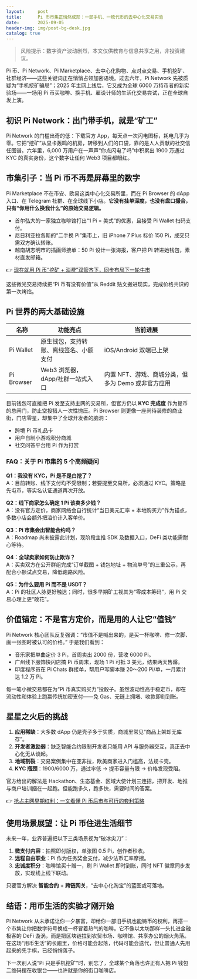 ```yaml
---
layout:     post
title:      Pi 币市集正悄然成形：一部手机、一枚代币的去中心化交易实验
date:       2025-09-05
header-img: img/post-bg-desk.jpg
catalog: true
---
```


> 风险提示：数字资产波动剧烈，本文仅供教育与信息共享之用，非投资建议。

Pi 币、Pi Network、Pi Marketplace、去中心化购物、点对点交易、手机挖矿、社群经济——这些关键词正在悄悄占领加密语境。过去六年，Pi Network 先被质疑为“手机挖矿骗局”；2025 年主网上线后，它又成为全球 6000 万持币者的新实验场——一场用 Pi 币买咖啡、换手机、雇设计师的生活化交易尝试，正在全球自发上演。

## 初识 Pi Network：出门带手机，就是“矿工”

Pi Network 的门槛出奇的低：下载官方 App，每天点一次闪电图标，耗电几乎为零。它把“挖矿”从显卡轰鸣的机房，转移到人们的口袋，靠的是人人贡献的社交信任图谱。六年里，6,000 万用户在一声声“你点闪电了吗”中积累出 1900 万通过 KYC 的真实身份，这个数字让任何 Web3 项目都眼红。

## 市集引子：当 Pi 币不再是屏幕里的数字

Pi Marketplace 不在币安、欧易这类中心化交易所里，而在 Pi Browser 的 dApp 入口、在 Telegram 社群、在全球线下小店。**它没有挂单深度，也没有盘口撮合，只有“你用什么换我什么”的原始交易逻辑。**

- 首尔弘大的一家独立咖啡馆打出“1 Pi = 美式”的优惠，且接受 Pi Wallet 扫码支付。  
- 尼日利亚拉各斯的“二手换 Pi”集市上，旧 iPhone 7 Plus 标价 150 Pi，成交只需双方确认转账。  
- 越南胡志明市的插画师接单：50 Pi 设计一张海报，客户把 Pi 转进她钱包，素材直发邮箱。  

👉 [现在就用 Pi 币“挖矿 + 消费”双管齐下，同步布局下一轮牛市](https://okxdog.com/)

这些微光交易持续把“Pi 币有没有价值”从 Reddit 贴文搬进现实，完成价格共识的第一次烤焰。

## Pi 世界的两大基础设施

| 名称 | 功能亮点 | 当前进展 |
|---|---|---|
| Pi Wallet | 原生钱包，支持转账、离线签名、小额支付 | iOS/Android 双端已上架 |
| Pi Browser | Web3 浏览器，dApp/社群一站式入口 | 内置 NFT、游戏、商城分类，但多为 Demo 或非官方应用 |

目前钱包可直接把 Pi 发至支持主网的交易所，但官方仍以 **KYC 完成度** 作为提币的总闸门，防止空投猎人一次性抛压。Pi Browser 则更像一座尚待装修的商业街，门店零星，却集中了全球开发者的脑洞：  
- 跨境 Pi 币礼品卡  
- 用户自制小游戏积分商城  
- 社交问答平台用 Pi 作为打赏

### FAQ：关于 Pi 市集的 5 个高频疑问

**Q1：我没有 KYC，Pi 是不是白挖了？**  
A：目前转账、线下支付均不受限制；若要提至交易所，必须通过 KYC。策略是先屯币，等实名认证通道再次开放。

**Q2：线下商家怎么确定 1 Pi 该卖多少钱？**  
A：没有官方定价，商家网络会自行统计“当日美元汇率 + 本地购买力”作为锚点，多数小店会额外把溢价计入客单价。

**Q3：Pi 市集会出智能合约吗？**  
A：Roadmap 尚未披露此计划，现阶段主推 SDK 及数据入口，DeFi 类功能需耐心等待。

**Q4：全球卖家如何防止欺诈？**  
A：买卖双方在公开群组完成“订单截图 + 钱包地址 + 物流单号”的三重公示，再配合小额试点交易，降低跑路风险。

**Q5：为什么要用 Pi 而不是 USDT？**  
A：Pi 的社区人脉更好触达；同时，很多早期矿工视其为“零成本筹码”，用 Pi 交易心理上更“敢花”。

## 价值锚定：不是官方定价，而是用的人让它“值钱”

Pi Network 核心团队反复强调：“市值不是喊出来的，是买一杯咖啡、修一次脚、画一张图时被认可的价格。” 于是我们看到：

- 音乐家把单曲定价 3 Pi，首周卖出 2000 份，营收 6000 Pi。  
- 广州线下服饰快闪店搞 Pi 币周末，现场 1 Pi 可抵 3 美元，结果两天售罄。  
- 印度程序员在 Pi Chats 群接单，帮用户写脚本赚 20～200 Pi/单，一月累计达 1.2 万 Pi。

每一笔小微交易都在为“Pi 币真实购买力”投骰子。虽然波动性高于稳定币，却在流动性和体验上跑赢传统加密支付——免 Gas、无链上拥堵、收款即刻到账。

## 星星之火后的挑战

1. **应用稀缺**：大多数 dApp 仍是壳子多于实质，商城里常见“商品上架却无库存”。  
2. **开发者激励弱**：缺乏智能合约限制开发者只能用 API 与服务器交互，真正去中心化无从谈起。  
3. **地域割裂**：交易案例集中在亚非拉，欧美商家进入门槛高，法规卡壳。  
4. **KYC 瓶颈**：1900/6000 万，通过率低 → 提币容量有限 → 价格发现受阻。

官方给出的解法是 Hackathon、生态基金、区域大使计划三连招，把开发、地推与商户培训捆在一起跑。但能跑多久，跑多快，需要时间的答案。

👉 [抢占主网早期红利：一文看懂 Pi 币后市与可行的套利策略](https://okxdog.com/)

## 使用场景展望：让 Pi 币住进生活细节

未来一年，业界普遍把以下三类场景视为“破冰尖刀”：

1. **微支付内容**：拍照即付版权，单张图 0.5 Pi，创作者秒收。  
2. **远程自由职业**：Pi 作为任务奖金支付，减少法币汇率摩擦。  
3. **忠诚度积分**：咖啡馆买十赠一，刷 Pi Wallet 即时到账，同时 NFT 徽章同步发放，实现线上线下联动。

只要官方解决 **智能合约** + **跨链网关**，“去中心化淘宝”的蓝图或可落地。

## 结语：用币生活的实验才刚开始

Pi Network 从未承诺让你一夕暴富，却给你一部旧手机也能铸币的权利，再搭一个市集让你把数字符号换成一杯冒着热气的咖啡。它不像以太坊那样一头扎进金融极客的 DeFi 漩涡，而是把区块链拉到农贸市场、咖啡馆、共享办公的烟火角落。  
在这场“用币生活”的长跑里，价格可能会起落，代码可能会迭代，但让普通人先用起来的先手棋，已经悄悄落子。

下一次别人说“Pi 只是手机挖矿”时，别忘了，全球某个角落也许正有人把 Pi 钱包二维码摆在收银台——也许就是你的街口咖啡店。